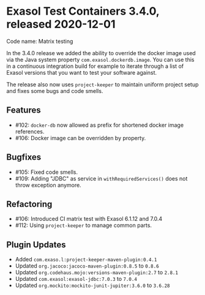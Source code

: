 # Exasol Test Containers 3.4.0, released 2020-12-01

Code name: Matrix testing

In the 3.4.0 release we added the ability to override the docker image used via the Java system property `com.exasol.dockerdb.image`. You can use this in a continuous integration build for example to iterate through a list of Exasol versions that you want to test your software against.

The release also now uses `project-keeper` to maintain uniform project setup and fixes some bugs and code smells.
 
## Features

* #102: `docker-db` now allowed as prefix for shortened docker image references.
* #106: Docker image can be overridden by property.

## Bugfixes

* #105: Fixed code smells.
* #109: Adding "JDBC" as service in `withRequiredServices()` does not throw exception anymore.

## Refactoring

* #106: Introduced CI matrix test with Exasol 6.1.12 and 7.0.4
* #112: Using `project-keeper` to manage common parts.

## Plugin Updates

* Added `com.exaso.l:project-keeper-maven-plugin:0.4.1`
* Updated `org.jacoco:jacoco-maven-plugin:0.8.5` to `0.8.6`
* Updated `org.codehaus.mojo:versions-maven-plugin:2.7` to `2.8.1`
* Updated `com.exasol:exasol-jdbc:7.0.3` to `7.0.4`
* Updated `org.mockito:mockito-junit-jupiter:3.6.0` to `3.6.28`